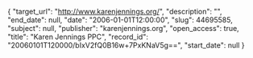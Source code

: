 {
  "target_url": "http://www.karenjennings.org/", 
  "description": "", 
  "end_date": null, 
  "date": "2006-01-01T12:00:00", 
  "slug": 44695585, 
  "subject": null, 
  "publisher": "karenjennings.org", 
  "open_access": true, 
  "title": "Karen Jennings PPC", 
  "record_id": "20060101T120000/bIxV2fQ0B16w+7PxKNaV5g==", 
  "start_date": null
}

